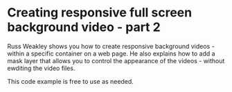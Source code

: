 # Creating responsive full screen background video - part 2

Russ Weakley shows you how to create responsive background videos - within a specific container on a web page. He also explains how to add a mask layer that allows you to control the appearance of the videos - without ewditing the video files.

This code example is free to use as needed.

